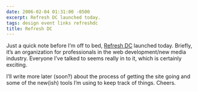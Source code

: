 ```yaml
---
date: 2006-02-04 01:31:00 -0500
excerpt: Refresh DC launched today.
tags: design event links refreshdc
title: Refresh DC
---
```


Just a quick note before I’m off to bed, [Refresh DC](http://refresh-dc.org/) launched today. Briefly, it’s an organization for professionals in the web development/new media industry. Everyone I’ve talked to seems really in to it, which is certainly exciting.

I’ll write more later (soon?) about the process of getting the site going and some of the new(ish) tools I’m using to keep track of things. Cheers.